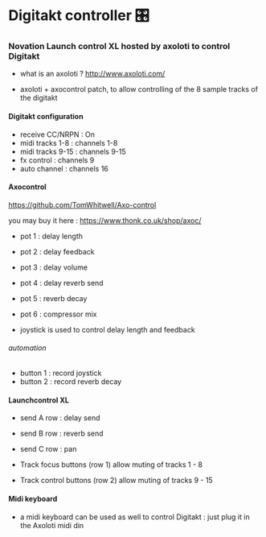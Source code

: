 # Digitakt controller :control_knobs:

### Novation Launch control XL hosted by axoloti to control Digitakt

* what is an axoloti ? http://www.axoloti.com/

* axoloti + axocontrol patch, to allow controlling of the 8 sample tracks of the digitakt

#### Digitakt configuration

* receive CC/NRPN : On 
* midi tracks 1-8 : channels 1-8 
* midi tracks 9-15 : channels 9-15
* fx control : channels 9
* auto channel : channels 16 


#### Axocontrol

https://github.com/TomWhitwell/Axo-control

you may buy it here : https://www.thonk.co.uk/shop/axoc/

* pot 1 : delay length
* pot 2 : delay feedback
* pot 3 : delay volume
* pot 4 : delay reverb send
* pot 5 : reverb decay
* pot 6 : compressor mix

* joystick is used to control delay length and feedback

###### automation

* button 1 : record joystick
* button 2 : record reverb decay


#### Launchcontrol XL

* send A row : delay send

* send B row : reverb send

* send C row : pan


* Track focus buttons (row 1) allow muting of tracks 1 - 8

* Track control buttons (row 2) allow muting of tracks 9 - 15


#### Midi keyboard

* a midi keyboard can be used as well to control Digitakt : just plug it in the Axoloti midi din

